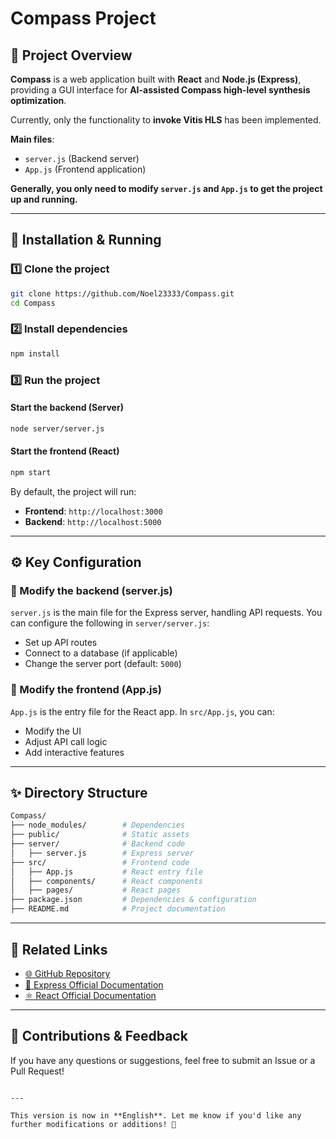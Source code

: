 # Compass Project

## 📌 Project Overview
**Compass** is a web application built with **React** and **Node.js (Express)**, providing a GUI interface for **AI-assisted Compass high-level synthesis optimization**.

Currently, only the functionality to **invoke Vitis HLS** has been implemented.

**Main files**:
- `server.js` (Backend server)
- `App.js` (Frontend application)

**Generally, you only need to modify `server.js` and `App.js` to get the project up and running.**

---

## 🚀 Installation & Running

### 1️⃣ **Clone the project**
```bash
git clone https://github.com/Noel23333/Compass.git
cd Compass
```

### 2️⃣ **Install dependencies**
```bash
npm install
```

### 3️⃣ **Run the project**
#### **Start the backend (Server)**
```bash
node server/server.js
```

#### **Start the frontend (React)**
```bash
npm start
```

By default, the project will run:
- **Frontend**: `http://localhost:3000`
- **Backend**: `http://localhost:5000`

---

## ⚙️ Key Configuration

### **🔹 Modify the backend (server.js)**
`server.js` is the main file for the Express server, handling API requests. You can configure the following in `server/server.js`:
- Set up API routes
- Connect to a database (if applicable)
- Change the server port (default: `5000`)

### **🔹 Modify the frontend (App.js)**
`App.js` is the entry file for the React app. In `src/App.js`, you can:
- Modify the UI
- Adjust API call logic
- Add interactive features

---

## ✨ Directory Structure
```bash
Compass/
├── node_modules/        # Dependencies
├── public/              # Static assets
├── server/              # Backend code
│   ├── server.js        # Express server
├── src/                 # Frontend code
│   ├── App.js           # React entry file
│   ├── components/      # React components
│   ├── pages/           # React pages
├── package.json         # Dependencies & configuration
├── README.md            # Project documentation
```

---

## 🔗 Related Links
- [🌐 GitHub Repository](https://github.com/Noel23333/Compass)
- [📖 Express Official Documentation](https://expressjs.com/)
- [⚛️ React Official Documentation](https://react.dev/)

---

## 📢 Contributions & Feedback
If you have any questions or suggestions, feel free to submit an Issue or a Pull Request!
```

---

This version is now in **English**. Let me know if you'd like any further modifications or additions! 🚀
